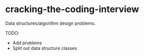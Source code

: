 # cracking-the-coding-interview

Data structures/algorithm design problems.

TODO:
- Add problems
- Split out data structure classes

